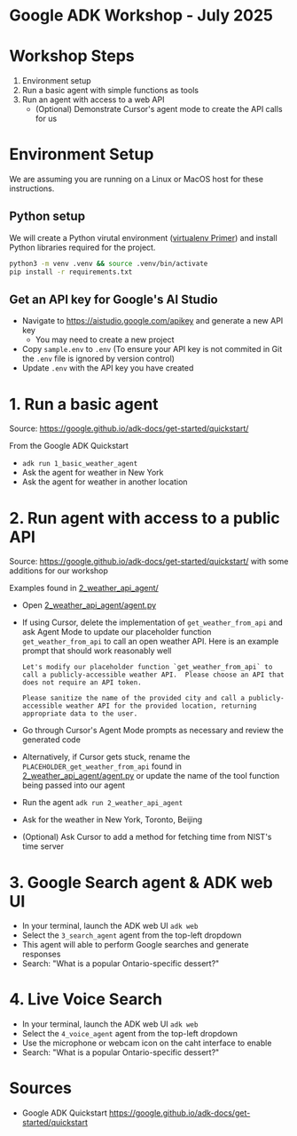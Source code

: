 # Google ADK Workshop - July 2025

# Workshop Steps

1.  Environment setup
2.  Run a basic agent with simple functions as tools
3.  Run an agent with access to a web API
    -  (Optional) Demonstrate Cursor's agent mode to create the API calls for us

# Environment Setup

We are assuming you are running on a Linux or MacOS host for these instructions.

## Python setup

We will create a Python virutal environment ([virtualenv Primer](https://realpython.com/python-virtual-environments-a-primer/)) and install Python libraries required for the project.

```bash
python3 -m venv .venv && source .venv/bin/activate
pip install -r requirements.txt
```

## Get an API key for Google's AI Studio

- Navigate to https://aistudio.google.com/apikey and generate a new API key
  - You may need to create a new project
- Copy `sample.env` to `.env` (To ensure your API key is not commited in Git the `.env` file is ignored by version control)
- Update `.env` with the API key you have created

# 1. Run a basic agent

Source: https://google.github.io/adk-docs/get-started/quickstart/

From the Google ADK Quickstart

- `adk run 1_basic_weather_agent`
- Ask the agent for weather in New York
- Ask the agent for weather in another location

# 2. Run agent with access to a public API

Source: https://google.github.io/adk-docs/get-started/quickstart/ with some additions for our workshop

Examples found in [2_weather_api_agent/](./2_weather_api_agent/)

- Open [2_weather_api_agent/agent.py](./2_weather_api_agent/agent.py)
- If using Cursor, delete the implementation of `get_weather_from_api` and ask Agent Mode to update our placeholder function `get_weather_from_api` to call an open weather API. Here is an example prompt that should work reasonably well

  ```
  Let's modify our placeholder function `get_weather_from_api` to call a publicly-accessible weather API.  Please choose an API that does not require an API token.

  Please sanitize the name of the provided city and call a publicly-accessible weather API for the provided location, returning appropriate data to the user.
  ```

- Go through Cursor's Agent Mode prompts as necessary and review the generated code
- Alternatively, if Cursor gets stuck, rename the `PLACEHOLDER_get_weather_from_api` found in [2_weather_api_agent/agent.py](./2_weather_api_agent/agent.py) or update the name of the tool function being passed into our agent
- Run the agent `adk run 2_weather_api_agent`
- Ask for the weather in New York, Toronto, Beijing
- (Optional) Ask Cursor to add a method for fetching time from NIST's time server

#  3. Google Search agent & ADK web UI

- In your terminal, launch the ADK web UI `adk web`
- Select the `3_search_agent` agent from the top-left dropdown
- This agent will able to perform Google searches and generate responses
- Search: "What is a popular Ontario-specific dessert?"

#  4. Live Voice Search

- In your terminal, launch the ADK web UI `adk web`
- Select the `4_voice_agent` agent from the top-left dropdown
- Use the microphone or webcam icon on the caht interface to enable 
- Search: "What is a popular Ontario-specific dessert?"

# Sources

- Google ADK Quickstart https://google.github.io/adk-docs/get-started/quickstart
